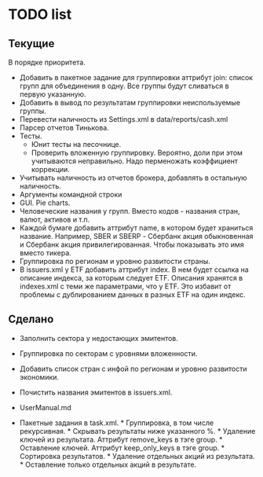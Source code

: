 ﻿# TODO list

## Текущие
В порядке приоритета.

* Добавить в пакетное задание для группировки аттрибут join: список групп для объединения в одну. Все группы будут сливаться в первую указанную.
* Добавить в вывод по результатам группировки неиспользуемые группы.
* Перевести наличность из Settings.xml в data/reports/cash.xml
* Парсер отчетов Тинькова.
* Тесты.
	* Юнит тесты на песочнице.
  * Проверить вложенную группировку. Вероятно, доли при этом учитываются неправильно. Надо перменожать коэффициент коррекции.
* Учитывать наличность из отчетов брокера, добавлять в остальную наличность.
* Аргументы командной строки
* GUI. Pie charts.
* Человеческие названия у групп. Вместо кодов - названия стран, валют, активов и т.п.
* Каждой бумаге добавить аттрибут name, в котором будет храниться название. Например, SBER и SBERP - Сбербанк акция обыкновенная и Сбербанк акция привилегированная. Чтобы показывать это имя вместо тикера.
* Группировка по регионам и уровню развитости страны.
* В issuers.xml у ETF добавить аттрибут index. В нем будет ссылка на описание индекса, за которым следует ETF. Описания хранятся в indexes.xml с теми же параметрами, что у ETF. Это избавит от проблемы с дублированием данных в разных ETF на один индекс.

## Сделано

* Заполнить сектора у недостающих эмитентов.
* Группировка по секторам с уровнями вложенности.

* Добавить список стран с инфой по регионам и уровню развитости экономики.
* Почистить названия эмитентов в issuers.xml.
* UserManual.md
* Пакетные задания в task.xml. 
	  * Группировка, в том числе рекурсивная.
	  * Скрывать результаты ниже указанного %.
	  * Удаление ключей из результата. Аттрибут remove_keys в тэге group.
	  * Оставление ключей. Аттрибут keep_only_keys в тэге group.
	  * Сортировка результатов.
	  * Удаление отдельных акций из результата.
	  * Оставление только отдельных акций в результате.
